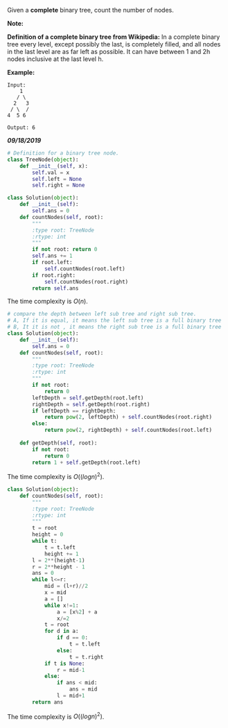Given a **complete** binary tree, count the number of nodes.

**Note:**

**Definition of a complete binary tree from Wikipedia:**
In a complete binary tree every level, except possibly the last, is completely filled, and all nodes in the last level are as far left as possible. It can have between 1 and 2h nodes inclusive at the last level h.

**Example:**

```
Input: 
    1
   / \
  2   3
 / \  /
4  5 6

Output: 6
```

***09/18/2019***

```python
# Definition for a binary tree node.
class TreeNode(object):
    def __init__(self, x):
        self.val = x
        self.left = None
        self.right = None

class Solution(object):
    def __init__(self):
        self.ans = 0
    def countNodes(self, root):
        """
        :type root: TreeNode
        :rtype: int
        """
        if not root: return 0
        self.ans += 1
        if root.left:
            self.countNodes(root.left) 
        if root.right:
            self.countNodes(root.right) 
        return self.ans
```

The time complexity is $O(n)$.

```python
# compare the depth between left sub tree and right sub tree.
# A, If it is equal, it means the left sub tree is a full binary tree
# B, It it is not , it means the right sub tree is a full binary tree
class Solution(object):
    def __init__(self):
        self.ans = 0
    def countNodes(self, root):
        """
        :type root: TreeNode
        :rtype: int
        """
        if not root:
            return 0
        leftDepth = self.getDepth(root.left)
        rightDepth = self.getDepth(root.right)
        if leftDepth == rightDepth:
            return pow(2, leftDepth) + self.countNodes(root.right)
        else:
            return pow(2, rightDepth) + self.countNodes(root.left)
    
    def getDepth(self, root):
        if not root:
            return 0
        return 1 + self.getDepth(root.left)
```

The time complexity is $O((logn)^2)$.

```python
class Solution(object):
    def countNodes(self, root):
        """
        :type root: TreeNode
        :rtype: int
        """
        t = root
        height = 0
        while t:
            t = t.left
            height += 1
        l = 2**(height-1)
        r = 2**height - 1
        ans = 0
        while l<=r:
            mid = (l+r)//2
            x = mid
            a = []
            while x!=1:
                a = [x%2] + a
                x/=2
            t = root
            for d in a:
                if d == 0:
                    t = t.left
                else:
                    t = t.right
            if t is None:
                r = mid-1
            else:
                if ans < mid:
                    ans = mid
                l = mid+1
        return ans
```

The time complexity is $O((logn)^2)$.